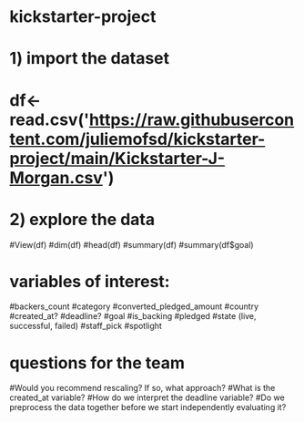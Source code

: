 # kickstarter-project
# 1) import the dataset
# df<-read.csv('https://raw.githubusercontent.com/juliemofsd/kickstarter-project/main/Kickstarter-J-Morgan.csv')

# 2) explore the data
#View(df)
#dim(df)
#head(df)
#summary(df)
#summary(df$goal)

# variables of interest:
#backers_count
#category
#converted_pledged_amount
#country
#created_at?
#deadline?
#goal
#is_backing 
#pledged
#state (live, successful, failed)
#staff_pick
#spotlight

# questions for the team
#Would you recommend rescaling? If so, what approach?
#What is the created_at variable?
#How do we interpret the deadline variable?
#Do we preprocess the data together before we start independently evaluating it?
